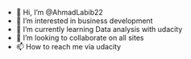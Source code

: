 - 👋 Hi, I’m @AhmadLabib22
- 👀 I’m interested in business development
- 🌱 I’m currently learning Data analysis with udacity
- 💞️ I’m looking to collaborate on all sites
- 📫 How to reach me via udacity

<!---
AhmadLabib22/AhmadLabib22 is a ✨ special ✨ repository because its `README.md` (this file) appears on your GitHub profile.
You can click the Preview link to take a look at your changes.
--->
